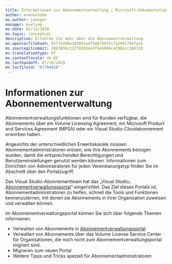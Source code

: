 ```yaml
---
title: Informationen zur Abonnementverwaltung | Microsoft-Dokumentation
author: evanwindom
ms.author: jaunger
manager: evelynp
ms.date: 03/13/2018
ms.topic: conceptual
description: Erfahren Sie mehr über die Abonnementverwaltung.
ms.openlocfilehash: 02f7dd98e183801a47b88759f817a20917997acb
ms.sourcegitcommit: 208395bc122f8d3dae3f5e5960c42981cc368310
ms.translationtype: HT
ms.contentlocale: de-DE
ms.lasthandoff: 07/10/2019
ms.locfileid: "67784816"
---
```

# <a name="learn-about-subscription-management"></a>Informationen zur Abonnementverwaltung

Abonnementverwaltungsfunktionen sind für Kunden verfügbar, die Abonnements über ein Volume Licensing Agreement, ein Microsoft Product and Services Agreement (MPSA) oder ein Visual Studio-Cloudabonnement erworben haben.

Angesichts der unterschiedlichen Erwerbskanäle müssen Abonnementadministratoren wissen, wie ihre Abonnements bezogen wurden, damit die entsprechenden Berechtigungen und Benutzereinstellungen genutzt werden können. Informationen zum Einrichten von Administratoren für jeden Vereinbarungstyp finden Sie im Abschnitt über den Portalzugriff.

Das Visual Studio-Abonnementteam hat das „Visual Studio[-Abonnementverwaltungsportal](https://visualstudio.microsoft.com/subscriptions-administration/)“ eingerichtet.  Das Ziel dieses Portals ist, Abonnementadministratoren zu helfen, schnell die Tools und Funktionen kennenzulernen, mit denen sie Abonnements in ihrer Organisation zuweisen und verwalten können.

Im Abonnementverwaltungsportal können Sie sich über folgende Themen informieren:
- Verwalten von Abonnements in [Abonnementverwaltungsportal](https://manage.visualstudio.com)
- Verwalten von Abonnements über das Volume License Service Center für Organisationen, die noch nicht zum Abonnementverwaltungsportal migriert sind.
- Migrieren zum neuen Portal
- Weitere Tipps und Tricks speziell für Abonnementadministratoren
